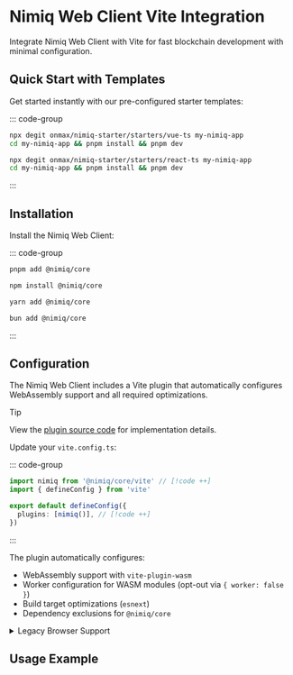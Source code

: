 # Nimiq Web Client Vite Integration

Integrate Nimiq Web Client with Vite for fast blockchain development with minimal configuration.

## Quick Start with Templates

Get started instantly with our pre-configured starter templates:

::: code-group
```bash [Vue]
npx degit onmax/nimiq-starter/starters/vue-ts my-nimiq-app
cd my-nimiq-app && pnpm install && pnpm dev
```

```bash [React]
npx degit onmax/nimiq-starter/starters/react-ts my-nimiq-app
cd my-nimiq-app && pnpm install && pnpm dev
```
:::

## Installation

Install the Nimiq Web Client:

::: code-group

```bash [pnpm]
pnpm add @nimiq/core
```

```bash [npm]
npm install @nimiq/core
```

```bash [yarn]
yarn add @nimiq/core
```

```bash [bun]
bun add @nimiq/core
```

:::

## Configuration

The Nimiq Web Client includes a Vite plugin that automatically configures WebAssembly support and all required optimizations.

> [!TIP]
> View the [plugin source code](https://github.com/nimiq/core-rs-albatross/blob/main/web-client/dist/vite.js) for implementation details.

Update your `vite.config.ts`:

::: code-group

```ts [vite.config.ts]
import nimiq from '@nimiq/core/vite' // [!code ++]
import { defineConfig } from 'vite'

export default defineConfig({
  plugins: [nimiq()], // [!code ++]
})
```

:::

The plugin automatically configures:
- WebAssembly support with `vite-plugin-wasm`
- Worker configuration for WASM modules (opt-out via `{ worker: false }`)
- Build target optimizations (`esnext`)
- Dependency exclusions for `@nimiq/core`

<details>
<summary>Legacy Browser Support</summary>

Modern browsers (Chrome 89+, Firefox 89+, Safari 15+, Edge 89+) support top-level await natively. If you need to support older browsers, install `vite-plugin-top-level-await`:

::: code-group

```bash [pnpm]
pnpm add -D vite-plugin-top-level-await
```

```bash [npm]
npm install -D vite-plugin-top-level-await
```

```bash [yarn]
yarn add -D vite-plugin-top-level-await
```

```bash [bun]
bun add -D vite-plugin-top-level-await
```

:::

Then add it to your Vite config:

::: code-group

```ts [vite.config.ts]
import nimiq from '@nimiq/core/vite'
import { defineConfig } from 'vite'
import topLevelAwait from 'vite-plugin-top-level-await' // [!code ++]

export default defineConfig({
  plugins: [
    nimiq(),
    topLevelAwait(), // [!code ++]
  ],
})
```

:::

> [!NOTE]
> Top-level await is required for ES modules when using dynamic WASM imports. The plugin transforms top-level await to work in older browsers.

</details>

## Usage Example

<!--@include: ../_demo.web.md-->
